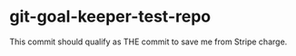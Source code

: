 # git-goal-keeper-test-repo

This commit should qualify as THE commit to save me from Stripe charge. 
